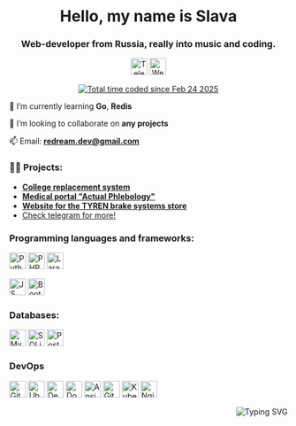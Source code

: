 <h1 align="center">Hello, my name is Slava</h1>
<h3 align="center">Web-developer from Russia, really into music and coding.</h3>

<p align="center"> 
<a href="https://t.me/re_dream"><img src="https://img.shields.io/badge/Telegram-2CA5E0?style=for-the-badge&logo=telegram&logoColor=white" alt="Telegram" height="30"></a>
<a href="https://redream.space"><img src="https://img.shields.io/badge/website-000000?style=for-the-badge&logo=About.me&logoColor=white" alt="Website" height="30"></a>
</p>
<p align="center"> 
<a href="https://wakatime.com/@redream"><img src="https://wakatime.com/badge/user/c61c23be-3d12-4273-ac79-0ea2df3df7dd.svg" alt="Total time coded since Feb 24 2025" /></a>
</p>

🌱 I’m currently learning **Go**, **Redis**

👯 I’m looking to collaborate on **any projects**

📫 Email: **redream.dev@gmail.com**

### 👨‍💻 Projects:
- [**College replacement system**](https://rep.serviceskmpo.ru/) 
- [**Medical portal "Actual Phlebology"**](https://actual-phlebology.ru/)  
- [**Website for the TYREN brake systems store**](https://tyren.parts/) 
- [Check telegram for more!](https://t.me/redream_cases)  



<h3 align="left">Programming languages and frameworks:</h3>
<p align="left">
  <img src="https://img.shields.io/badge/Python-FFD43B?style=for-the-badge&logo=python&logoColor=blue" alt="Python" height="30">
  <img src="https://img.shields.io/badge/PHP-777BB4?style=for-the-badge&logo=php&logoColor=white" alt="PHP" height="30">
  <img src="https://img.shields.io/badge/Laravel-FF2D20?style=for-the-badge&logo=laravel&logoColor=white" alt="Laravel" height="30">
</p>
<p align="left">
  <img src="https://img.shields.io/badge/JavaScript-323330?style=for-the-badge&logo=javascript&logoColor=F7DF1E" alt="JS" height="30">
  <img src="https://img.shields.io/badge/Bootstrap-7952B3?style=for-the-badge&logo=bootstrap&logoColor=white" alt="Bootstrap" height="30">
</p>

<h3 align="left">Databases:</h3>
<p align="left">
  <img src="https://img.shields.io/badge/MySQL-005C84?style=for-the-badge&logo=mysql&logoColor=white" alt="MySQL" height="30">
  <img src="https://img.shields.io/badge/Sqlite-003B57?style=for-the-badge&logo=sqlite&logoColor=white" alt="SQLite" height="30">
  <img src="https://img.shields.io/badge/PostgreSQL-316192?style=for-the-badge&logo=postgresql&logoColor=white" alt="PostgreSQL" height="30">
</p>

<h3 align="left">DevOps</h3>
<p align="left">
  <img src="https://img.shields.io/badge/GIT-E44C30?style=for-the-badge&logo=git&logoColor=white" alt="Git" height="30">
  <img src="https://img.shields.io/badge/Ubuntu-E95420?style=for-the-badge&logo=ubuntu&logoColor=white" alt="Ubuntu" height="30">
  <img src="https://img.shields.io/badge/Debian-A81D33?style=for-the-badge&logo=debian&logoColor=white" alt="Debian" height="30">
  <img src="https://img.shields.io/badge/Docker-2496ED?style=for-the-badge&logo=docker&logoColor=white" alt="Docker" height="30">
  <img src="https://img.shields.io/badge/Ansible-EE0000?style=for-the-badge&logo=ansible&logoColor=white" alt="Ansible" height="30">
  <img src="https://img.shields.io/badge/GitLab%20CI/CD-FC6D26?style=for-the-badge&logo=gitlab&logoColor=white" alt="GitLab CI/CD" height="30">
  <img src="https://img.shields.io/badge/Kubernetes-326CE5?style=for-the-badge&logo=kubernetes&logoColor=white" alt="Kubernetes" height="30">
  <img src="https://img.shields.io/badge/Nginx-009639?style=for-the-badge&logo=nginx&logoColor=white" alt="Nginx" height="30">
</p>

<div align="right"><img src="https://readme-typing-svg.demolab.com?font=Fira+Code&pause=2000&color=B3DCFD&width=310&lines=See+you%2C+space+cowboy.+.+.;" alt="Typing SVG" /></div>
